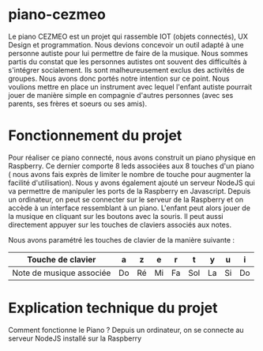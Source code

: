 # piano-cezmeo
Le piano CEZMEO est un projet qui rassemble IOT (objets connectés), UX Design et programmation. Nous devions concevoir un outil adapté à une personne autiste pour lui permettre de faire de la musique. Nous sommes partis du constat que les personnes autistes ont souvent des difficultés à s'intégrer socialement. Ils sont malheureusement exclus des activités de groupes. Nous avons donc portés notre intention sur ce point. Nous voulions mettre en place un instrument avec lequel l'enfant autiste pourrait jouer de manière simple en compagnie d'autres personnes (avec ses parents, ses frères et soeurs ou ses amis).

# Fonctionnement du projet
Pour réaliser ce piano connecté, nous avons construit un piano physique en Raspberry. Ce dernier comporte 8 leds associées aux 8 touches d'un piano ( nous avons fais exprès de limiter le nombre de touche pour augmenter la facilité d'utilisation). Nous y avons également ajouté un serveur NodeJS qui va permettre de manipuler les ports de la Raspberry en Javascript. 
Depuis un ordinateur, on peut se connecter sur le serveur de la Raspberry et on accède à un interface ressemblant à un piano. L'enfant peut alors jouer de la musique en cliquant sur les boutons avec la souris. Il peut aussi directement appuyer sur les touches de claviers associés aux notes. 

Nous avons paramétré les touches de clavier de la manière suivante : 

| Touche de clavier        | a  | z  | e  | r  | t   | y  | u  | i  |
|--------------------------|----|----|----|----|-----|----|----|----|
| Note de musique associée | Do | Ré | Mi | Fa | Sol | La | Si | Do |


# Explication technique du projet
Comment fonctionne le Piano ?
Depuis un ordinateur, on se connecte au serveur NodeJS installé sur la Raspberry
